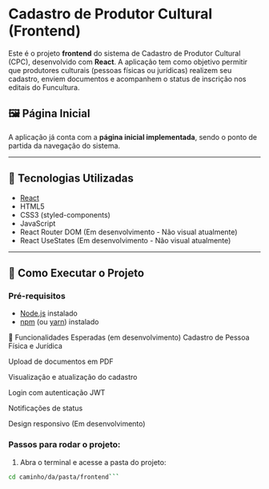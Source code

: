 # Cadastro de Produtor Cultural (Frontend)

Este é o projeto **frontend** do sistema de Cadastro de Produtor Cultural (CPC), desenvolvido com **React**. A aplicação tem como objetivo permitir que produtores culturais (pessoas físicas ou jurídicas) realizem seu cadastro, enviem documentos e acompanhem o status de inscrição nos editais do Funcultura.

## 🖼️ Página Inicial
A aplicação já conta com a **página inicial implementada**, sendo o ponto de partida da navegação do sistema.

---

## 🚀 Tecnologias Utilizadas

- [React](https://reactjs.org/)
- HTML5
- CSS3 (styled-components)
- JavaScript
- React Router DOM (Em desenvolvimento - Não visual atualmente)
- React UseStates (Em desenvolvimento - Não visual atualmente)

---

## 🧪 Como Executar o Projeto

### Pré-requisitos

- [Node.js](https://nodejs.org/) instalado
- [npm](https://www.npmjs.com/) (ou [yarn](https://yarnpkg.com/)) instalado

📌 Funcionalidades Esperadas (em desenvolvimento)
Cadastro de Pessoa Física e Jurídica

Upload de documentos em PDF

Visualização e atualização do cadastro

Login com autenticação JWT

Notificações de status

Design responsivo (Em desenvolvimento)

### Passos para rodar o projeto:

1. Abra o terminal e acesse a pasta do projeto:

```bash
cd caminho/da/pasta/frontend```
